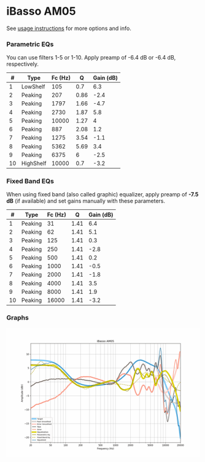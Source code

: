# iBasso AM05
See [usage instructions](https://github.com/jaakkopasanen/AutoEq#usage) for more options and info.

### Parametric EQs
You can use filters 1-5 or 1-10. Apply preamp of -6.4 dB or -6.4 dB, respectively.

|   # | Type      |   Fc (Hz) |    Q |   Gain (dB) |
|-----|-----------|-----------|------|-------------|
|   1 | LowShelf  |       105 | 0.7  |         6.3 |
|   2 | Peaking   |       207 | 0.86 |        -2.4 |
|   3 | Peaking   |      1797 | 1.66 |        -4.7 |
|   4 | Peaking   |      2730 | 1.87 |         5.8 |
|   5 | Peaking   |     10000 | 1.27 |         4   |
|   6 | Peaking   |       887 | 2.08 |         1.2 |
|   7 | Peaking   |      1275 | 3.54 |        -1.1 |
|   8 | Peaking   |      5362 | 5.69 |         3.4 |
|   9 | Peaking   |      6375 | 6    |        -2.5 |
|  10 | HighShelf |     10000 | 0.7  |        -3.2 |

### Fixed Band EQs
When using fixed band (also called graphic) equalizer, apply preamp of **-7.5 dB** (if available) and set gains manually with these parameters.

|   # | Type    |   Fc (Hz) |    Q |   Gain (dB) |
|-----|---------|-----------|------|-------------|
|   1 | Peaking |        31 | 1.41 |         6.4 |
|   2 | Peaking |        62 | 1.41 |         5.1 |
|   3 | Peaking |       125 | 1.41 |         0.3 |
|   4 | Peaking |       250 | 1.41 |        -2.8 |
|   5 | Peaking |       500 | 1.41 |         0.2 |
|   6 | Peaking |      1000 | 1.41 |        -0.5 |
|   7 | Peaking |      2000 | 1.41 |        -1.8 |
|   8 | Peaking |      4000 | 1.41 |         3.5 |
|   9 | Peaking |      8000 | 1.41 |         1.9 |
|  10 | Peaking |     16000 | 1.41 |        -3.2 |

### Graphs
![](./iBasso%20AM05.png)
